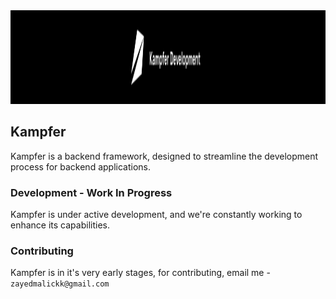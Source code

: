 <img src="https://github.com/kampferdev/.github/blob/main/assets/Frame-4.png" width=100% height=150 alt="logo">


## Kampfer 
Kampfer is a backend framework, designed to streamline the development process for backend applications. 

### Development - Work In Progress
Kampfer is under active development, and we're constantly working to enhance its capabilities.

### Contributing
Kampfer is in it's very early stages, for contributing, email me - `zayedmalickk@gmail.com`

